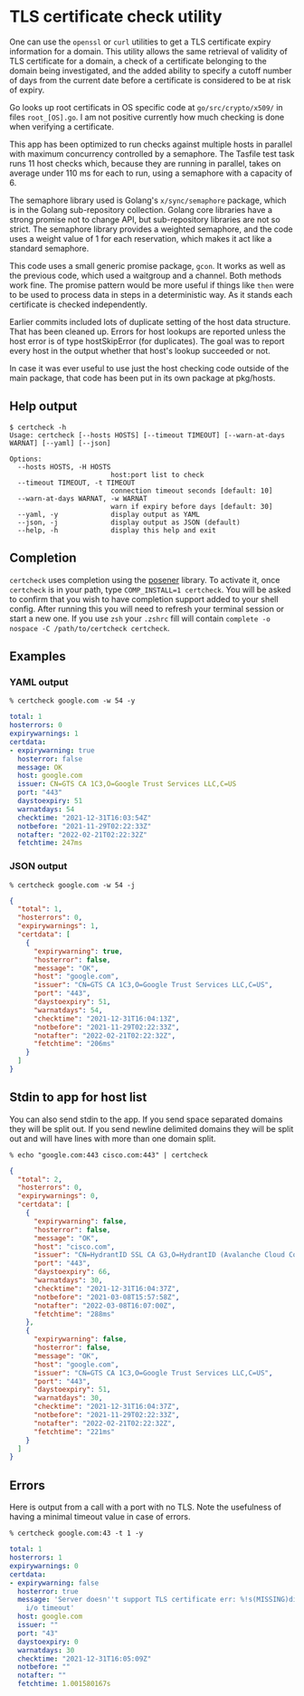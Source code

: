 # TLS certificate check utility

One can use the `openssl` or `curl` utilities to get a TLS certificate expiry information for a domain. This utility
allows the same retrieval of validity of TLS certificate for a domain, a check of a certificate belonging to the domain
being investigated, and the added ability to specify a cutoff number of days from the current date before a certificate
is considered to be at risk of expiry.

Go looks up root certificats in OS specific code at `go/src/crypto/x509/` in files `root_[OS].go`. I am not positive
currently how much checking is done when verifying a certificate.

This app has been optimized to run checks against multiple hosts in parallel with maximum concurrency controlled by a
semaphore. The Tasfile test task runs 11 host checks which, because they are running in parallel, takes on average under
110 ms for each to run, using a semaphore with a capacity of 6. 

The semaphore library used is Golang's `x/sync/semaphore` package, which is in the Golang sub-repository collection.
Golang core libraries have a strong promise not to change API, but sub-repository libraries are not so strict. The
semaphore library provides a weighted semaphore, and the code uses a weight value of 1 for each reservation, which makes
it act like a standard semaphore.

This code uses a small generic promise package, `gcon`. It works as well as the previous code, which used a waitgroup
and a channel. Both methods work fine. The promise pattern would be more useful if things like `then` were to be used to
process data in steps in a deterministic way. As it stands each certificate is checked independently.

Earlier commits included lots of duplicate setting of the host data structure. That has been cleaned up. Errors for host
lookups are reported unless the host error is of type hostSkipError (for duplicates). The goal was to report every host
in the output whether that host's lookup succeeded or not.

In case it was ever useful to use just the host checking code outside of the main package, that code has been put in its
own package at pkg/hosts.

## Help output

```
$ certcheck -h
Usage: certcheck [--hosts HOSTS] [--timeout TIMEOUT] [--warn-at-days WARNAT] [--yaml] [--json]

Options:
  --hosts HOSTS, -H HOSTS
                         host:port list to check
  --timeout TIMEOUT, -t TIMEOUT
                         connection timeout seconds [default: 10]
  --warn-at-days WARNAT, -w WARNAT
                         warn if expiry before days [default: 30]
  --yaml, -y             display output as YAML
  --json, -j             display output as JSON (default)
  --help, -h             display this help and exit
```

## Completion

`certcheck` uses completion using the [posener](https://github.com/posener/complete/tree/master) library. To activate
it, once `certcheck` is in your path, type `COMP_INSTALL=1 certcheck`. You will be asked to confirm that you wish to
have completion support added to your shell config. After running this you will need to refresh your terminal session or
start a new one. If you use `zsh` your `.zshrc` fill will contain `complete -o nospace -C /path/to/certcheck certcheck`.

## Examples

### YAML output

`% certcheck google.com -w 54 -y`
```yaml
total: 1
hosterrors: 0
expirywarnings: 1
certdata:
- expirywarning: true
  hosterror: false
  message: OK
  host: google.com
  issuer: CN=GTS CA 1C3,O=Google Trust Services LLC,C=US
  port: "443"
  daystoexpiry: 51
  warnatdays: 54
  checktime: "2021-12-31T16:03:54Z"
  notbefore: "2021-11-29T02:22:33Z"
  notafter: "2022-02-21T02:22:32Z"
  fetchtime: 247ms
```

### JSON output

`% certcheck google.com -w 54 -j`
```json
{
  "total": 1,
  "hosterrors": 0,
  "expirywarnings": 1,
  "certdata": [
    {
      "expirywarning": true,
      "hosterror": false,
      "message": "OK",
      "host": "google.com",
      "issuer": "CN=GTS CA 1C3,O=Google Trust Services LLC,C=US",
      "port": "443",
      "daystoexpiry": 51,
      "warnatdays": 54,
      "checktime": "2021-12-31T16:04:13Z",
      "notbefore": "2021-11-29T02:22:33Z",
      "notafter": "2022-02-21T02:22:32Z",
      "fetchtime": "206ms"
    }
  ]
}
```

## Stdin to app for host list

You can also send stdin to the app. If you send space separated domains they
will be split out. If you send newline delimited domains they will be split out
and will have lines with more than one domain split.

`% echo "google.com:443 cisco.com:443" | certcheck`
```json
{
  "total": 2,
  "hosterrors": 0,
  "expirywarnings": 0,
  "certdata": [
    {
      "expirywarning": false,
      "hosterror": false,
      "message": "OK",
      "host": "cisco.com",
      "issuer": "CN=HydrantID SSL CA G3,O=HydrantID (Avalanche Cloud Corporation),C=US",
      "port": "443",
      "daystoexpiry": 66,
      "warnatdays": 30,
      "checktime": "2021-12-31T16:04:37Z",
      "notbefore": "2021-03-08T15:57:58Z",
      "notafter": "2022-03-08T16:07:00Z",
      "fetchtime": "288ms"
    },
    {
      "expirywarning": false,
      "hosterror": false,
      "message": "OK",
      "host": "google.com",
      "issuer": "CN=GTS CA 1C3,O=Google Trust Services LLC,C=US",
      "port": "443",
      "daystoexpiry": 51,
      "warnatdays": 30,
      "checktime": "2021-12-31T16:04:37Z",
      "notbefore": "2021-11-29T02:22:33Z",
      "notafter": "2022-02-21T02:22:32Z",
      "fetchtime": "221ms"
    }
  ]
}
```

## Errors

Here is output from a call with a port with no TLS. Note the usefulness of
having a minimal timeout value in case of errors.

`% certcheck google.com:43 -t 1 -y`
```YAML
total: 1
hosterrors: 1
expirywarnings: 0
certdata:
- expirywarning: false
  hosterror: true
  message: 'Server doesn''t support TLS certificate err: %!s(MISSING)dial tcp 142.251.32.78:43:
    i/o timeout'
  host: google.com
  issuer: ""
  port: "43"
  daystoexpiry: 0
  warnatdays: 30
  checktime: "2021-12-31T16:05:09Z"
  notbefore: ""
  notafter: ""
  fetchtime: 1.001580167s
```